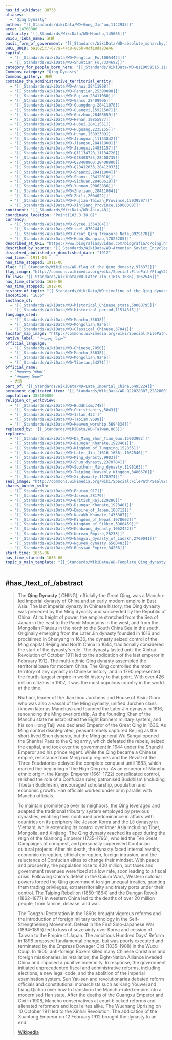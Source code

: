 ```yaml
---
has_id_wikidata: Q8733
aliases:
  - "Qing Dynasty"
anthem: "[[_Standards/WikiData/WD~Gong_Jin'ou,1142935]]"
area: 14700000
authority: '[[_Standards/WikiData/WD~Manchu,145665]]'
Baidu_Tieba_name: 清朝
basic_form_of_government: "[[_Standards/WikiData/WD~absolute_monarchy,184558]]"
BHCL_UUID: ba1625c7-677a-47c8-886b-0cf18da83e46
capital:
  - "[[_Standards/WikiData/WD~Fengtian_Fu,10054424]]"
  - "[[_Standards/WikiData/WD~Shuntian_Fu,7334692]]"
category_for_people_born_here: '[[_Standards/WikiData/WD~Q118059515,118059515]]'
Commons_category: "Qing Dynasty"
Commons_gallery: 清朝
contains_the_administrative_territorial_entity:
  - '[[_Standards/WikiData/WD~Anhui,28411808]]'
  - '[[_Standards/WikiData/WD~Fengtian,25390008]]'
  - '[[_Standards/WikiData/WD~Fujian,28411080]]'
  - '[[_Standards/WikiData/WD~Gansu,28409906]]'
  - '[[_Standards/WikiData/WD~Guangdong,28411078]]'
  - '[[_Standards/WikiData/WD~Guangxi,15921507]]'
  - '[[_Standards/WikiData/WD~Guizhou,28408659]]'
  - '[[_Standards/WikiData/WD~Henan,19855977]]'
  - '[[_Standards/WikiData/WD~Hubei,28411551]]'
  - '[[_Standards/WikiData/WD~Huguang,2235155]]'
  - '[[_Standards/WikiData/WD~Hunan,15892309]]'
  - '[[_Standards/WikiData/WD~Jiangnan,11133842]]'
  - '[[_Standards/WikiData/WD~Jiangsu,28411809]]'
  - '[[_Standards/WikiData/WD~Jiangxi,24831157]]'
  - '[[_Standards/WikiData/WD~Q11134720,11134720]]'
  - '[[_Standards/WikiData/WD~Q28408735,28408735]]'
  - '[[_Standards/WikiData/WD~Q28408900,28408900]]'
  - '[[_Standards/WikiData/WD~Q28412033,28412033]]'
  - '[[_Standards/WikiData/WD~Shaanxi,28411804]]'
  - '[[_Standards/WikiData/WD~Shanxi,28412010]]'
  - '[[_Standards/WikiData/WD~Sichuan,28408618]]'
  - '[[_Standards/WikiData/WD~Yunnan,20062836]]'
  - '[[_Standards/WikiData/WD~Zhejiang,28411084]]'
  - '[[_Standards/WikiData/WD~Zhili,2604022]]'
  - "[[_Standards/WikiData/WD~Fujian-Taiwan_Province,15939597]]"
  - "[[_Standards/WikiData/WD~Xinjiang_Province,15908308]]"
continent: '[[_Standards/WikiData/WD~Asia,48]]'
coordinate_location: "Point(103.0 38.0)"
currency:
  - '[[_Standards/WikiData/WD~Sycee,1364284]]'
  - '[[_Standards/WikiData/WD~tael,876244]]'
  - "[[_Standards/WikiData/WD~Great_Qing_Treasure_Note,9929178]]"
  - "[[_Standards/WikiData/WD~Hubu_Guanpiao,17025285]]"
described_at_URL: "https://www.biografiasyvidas.com/biografia/q/qing.htm"
described_by_source: "[[_Standards/WikiData/WD~Armenian_Soviet_Encyclopedia,2657718]]"
dissolved_abolished_or_demolished_date: "1912"
end_time:  1911-06 
has_time_stopped: 1911-06 
flag: "[[_Standards/WikiData/WD~flag_of_the_Qing_dynasty,976372]]"
flag_image: "http://commons.wikimedia.org/wiki/Special:FilePath/Flag%20of%20China%20%281889%E2%80%931912%29.svg"
follows: "[[_Standards/WikiData/WD~Later_Jin_(1616-1636),1062546]]"
has_time_started: 1636-06 
has_time_stopped: 1912-06 
history_of_topic: "[[_Standards/WikiData/WD~timeline_of_the_Qing_dynasty,55635904]]"
inception: "1636"
instance_of:
  - "[[_Standards/WikiData/WD~historical_Chinese_state,50068795]]"
  - "[[_Standards/WikiData/WD~historical_period,11514315]]"
language_used:
  - '[[_Standards/WikiData/WD~Manchu,33638]]'
  - '[[_Standards/WikiData/WD~Mongolian,9246]]'
  - "[[_Standards/WikiData/WD~Classical_Chinese,37041]]"
locator_map_image: "http://commons.wikimedia.org/wiki/Special:FilePath/Ching%20Dynasty%201892.png"
native_label: "ᡩᠠᡳᠴᡳᠩ ᡤᡠᡵᡠᠨ"
official_language:
  - '[[_Standards/WikiData/WD~Chinese,7850]]'
  - '[[_Standards/WikiData/WD~Manchu,33638]]'
  - '[[_Standards/WikiData/WD~Mongolian,9246]]'
  - '[[_Standards/WikiData/WD~Tibetan,34271]]'
official_name:
  - "ᠳᠠᠢᠢᠴᠢᠩ ᠤᠯᠤᠰ"
  - "ᡩᠠᡳᠴᡳᠩ ᡤᡠᡵᡠᠨ"
  - 大清
part_of: "[[_Standards/WikiData/WD~Late_Imperial_China,6495224]]"
permanent_duplicated_item: '[[_Standards/WikiData/WD~Q22828807,22828807]]'
population: 383100000
religion_or_worldview:
  - '[[_Standards/WikiData/WD~Buddhism,748]]'
  - '[[_Standards/WikiData/WD~Christianity,5043]]'
  - '[[_Standards/WikiData/WD~Islam,432]]'
  - '[[_Standards/WikiData/WD~Taoism,9598]]'
  - "[[_Standards/WikiData/WD~Heaven_worship,5694834]]"
replaced_by: '[[_Standards/WikiData/WD~Taiwan,865]]'
replaces:
  - "[[_Standards/WikiData/WD~Da_Ming_Shun_Tian_Guo,15903902]]"
  - "[[_Standards/WikiData/WD~Dzungar_Khanate,1923401]]"
  - "[[_Standards/WikiData/WD~Kingdom_of_Tungning,152855]]"
  - "[[_Standards/WikiData/WD~Later_Jin_(1616-1636),1062546]]"
  - "[[_Standards/WikiData/WD~Ming_dynasty,9903]]"
  - "[[_Standards/WikiData/WD~Shun_dynasty,2370784]]"
  - "[[_Standards/WikiData/WD~Southern_Ming_dynasty,1198163]]"
  - "[[_Standards/WikiData/WD~Taiping_Heavenly_Kingdom,3486676]]"
  - "[[_Standards/WikiData/WD~Xi_dynasty,1178974]]"
seal_image: "http://commons.wikimedia.org/wiki/Special:FilePath/Seal%20of%20Qing%20dynasty.svg"
shares_border_with:
  - '[[_Standards/WikiData/WD~Bhutan,917]]'
  - '[[_Standards/WikiData/WD~Joseon,28179]]'
  - "[[_Standards/WikiData/WD~British_Raj,129286]]"
  - "[[_Standards/WikiData/WD~Dzungar_Khanate,1923401]]"
  - "[[_Standards/WikiData/WD~Empire_of_Japan,188712]]"
  - "[[_Standards/WikiData/WD~Kazakh_Khanate,1433867]]"
  - "[[_Standards/WikiData/WD~Kingdom_of_Nepal,1078602]]"
  - "[[_Standards/WikiData/WD~Kingdom_of_Sikkim,3960459]]"
  - "[[_Standards/WikiData/WD~Konbaung_dynasty,1062422]]"
  - "[[_Standards/WikiData/WD~Korean_Empire,28233]]"
  - "[[_Standards/WikiData/WD~Namgyal_dynasty_of_Ladakh,2709041]]"
  - "[[_Standards/WikiData/WD~Nguyen_dynasty,6500483]]"
  - "[[_Standards/WikiData/WD~Russian_Empire,34266]]"
start_time: 1636-06  
has_time_started: 1636-06 
topic_s_main_template: "[[_Standards/WikiData/WD~Template_Qing_dynasty_topics,22725674]]"
---
```


## #has_/text_of_/abstract 

> The **Qing Dynasty** ( CHING), officially the Great Qing, was a Manchu-led imperial dynasty of China and an early modern empire in East Asia. The last imperial dynasty in Chinese history, the Qing dynasty was preceded by the Ming dynasty and succeeded by the Republic of China. At its height of power, the empire stretched from the Sea of Japan in the east to the Pamir Mountains in the west, and from the Mongolian Plateau in the north to the South China Sea in the south. Originally emerging from the Later Jin dynasty founded in 1616 and proclaimed in Shenyang in 1636, the dynasty seized control of the Ming capital Beijing and North China in 1644, traditionally considered the start of the dynasty's rule. The dynasty lasted until the Xinhai Revolution of October 1911 led to the abdication of the last emperor in February 1912. The multi-ethnic Qing dynasty assembled the territorial base for modern China. The Qing controlled the most territory of any dynasty in Chinese history, and in 1790 represented the fourth-largest empire in world history to that point. With over 426 million citizens in 1907, it was the most populous country in the world at the time.
>
> Nurhaci, leader of the Jianzhou Jurchens and House of Aisin-Gioro who was also a vassal of the Ming dynasty, unified Jurchen clans (known later as Manchus) and founded the Later Jin dynasty in 1616, renouncing the Ming overlordship. As the founding Khan of the Manchu state he established the Eight Banners military system, and his son Hong Taiji was declared Emperor of the Great Qing in 1636. As Ming control disintegrated, peasant rebels captured Beijing as the short-lived Shun dynasty, but the Ming general Wu Sangui opened the Shanhai Pass to the Qing army, which defeated the rebels, seized the capital, and took over the government in 1644 under the Shunzhi Emperor and his prince regent. While the Qing became a Chinese empire, resistance from Ming rump regimes and the Revolt of the Three Feudatories delayed the complete conquest until 1683, which marked the beginning of the High Qing era. As an emperor of Manchu ethnic origin, the Kangxi Emperor (1661–1722) consolidated control, relished the role of a Confucian ruler, patronised Buddhism (including Tibetan Buddhism), encouraged scholarship, population and economic growth. Han officials worked under or in parallel with Manchu officials.
>
> To maintain prominence over its neighbors, the Qing leveraged and adapted the traditional tributary system employed by previous dynasties, enabling their continued predominance in affairs with countries on its periphery like Joseon Korea and the Lê dynasty in Vietnam, while extending its control over Inner Asia including Tibet, Mongolia, and Xinjiang. The Qing dynasty reached its apex during the reign of the Qianlong Emperor (1735–1796), who led the Ten Great Campaigns of conquest, and personally supervised Confucian cultural projects. After his death, the dynasty faced internal revolts, economic disruption, official corruption, foreign intrusion, and the reluctance of Confucian elites to change their mindset. With peace and prosperity, the population rose to 400 million, but taxes and government revenues were fixed at a low rate, soon leading to a fiscal crisis. Following China's defeat in the Opium Wars, Western colonial powers forced the Qing government to sign unequal treaties, granting them trading privileges, extraterritoriality and treaty ports under their control. The Taiping Rebellion (1850–1864) and the Dungan Revolt (1862–1877) in western China led to the deaths of over 20 million people, from famine, disease, and war.
>
> The Tongzhi Restoration in the 1860s brought vigorous reforms and the introduction of foreign military technology in the Self-Strengthening Movement. Defeat in the First Sino-Japanese War (1894–1895) led to loss of suzerainty over Korea and cession of Taiwan to the Empire of Japan. The ambitious Hundred Days' Reform in 1898 proposed fundamental change, but was poorly executed and terminated by the Empress Dowager Cixi (1835–1908) in the Wuxu Coup. In 1900, anti-foreign Boxers killed many Chinese Christians and foreign missionaries; in retaliation, the Eight-Nation Alliance invaded China and imposed a punitive indemnity. In response, the government initiated unprecedented fiscal and administrative reforms, including elections, a new legal code, and the abolition of the imperial examination system. Sun Yat-sen and revolutionaries debated reform officials and constitutional monarchists such as Kang Youwei and Liang Qichao over how to transform the Manchu-ruled empire into a modernised Han state. After the deaths of the Guangxu Emperor and Cixi in 1908, Manchu conservatives at court blocked reforms and alienated reformers and local elites alike. The Wuchang Uprising on 10 October 1911 led to the Xinhai Revolution. The abdication of the Xuantong Emperor on 12 February 1912 brought the dynasty to an end.
>
> [Wikipedia](https://en.wikipedia.org/wiki/Qing%20dynasty) 



